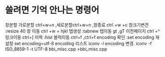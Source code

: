 
# 쓸려면 기억 안나는 명령어
창분할 가로분할 ctrl+w+n  ,세로분할ctrl+w+n  ,창종료 ctrl +w +c
창크기변견  :resize 40
창 이동 ctrl +w + hjkl
탭생성 :tabnew
탭이동 gt ,gT
이전페이지 ctrl +^
링크이동 ctrl+]
이력 :hist
블럭이동 ctrl+f ,ctrl+f
encoding 확인 :set encoding 재설정 set encoding=utf-8
encoding 리스트 iconv -l
encoding 변경. iconv -f ISO_8859-1 -t UTF-8 bbi_misc.cpp >bbi_misc.cpp


